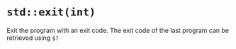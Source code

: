 # `std::exit(int)`

Exit the program with an exit code. The exit code of the last program can be
retrieved using `$?`
